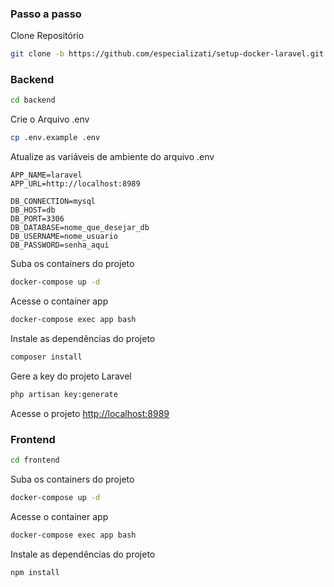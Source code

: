 ### Passo a passo
Clone Repositório
```sh
git clone -b https://github.com/especializati/setup-docker-laravel.git
```



### Backend
```sh
cd backend
```


Crie o Arquivo .env
```sh
cp .env.example .env
```


Atualize as variáveis de ambiente do arquivo .env
```dosini
APP_NAME=laravel
APP_URL=http://localhost:8989

DB_CONNECTION=mysql
DB_HOST=db
DB_PORT=3306
DB_DATABASE=nome_que_desejar_db
DB_USERNAME=nome_usuario
DB_PASSWORD=senha_aqui

```


Suba os containers do projeto
```sh
docker-compose up -d
```


Acesse o container app
```sh
docker-compose exec app bash
```


Instale as dependências do projeto
```sh
composer install
```


Gere a key do projeto Laravel
```sh
php artisan key:generate
```


Acesse o projeto
[http://localhost:8989](http://localhost:8989)

### Frontend
```sh
cd frontend
```

Suba os containers do projeto
```sh
docker-compose up -d
```


Acesse o container app
```sh
docker-compose exec app bash
```

Instale as dependências do projeto
```sh
npm install
```